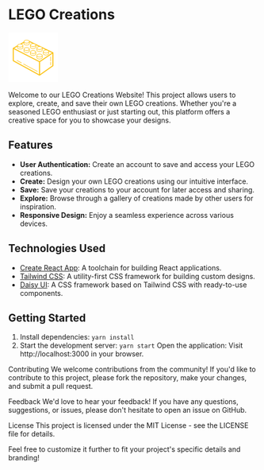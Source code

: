 # LEGO Creations

![LEGO Creations Logo](src/helpers/legobrick.png)

Welcome to our LEGO Creations Website! This project allows users to explore, create, and save their own LEGO creations. Whether you're a seasoned LEGO enthusiast or just starting out, this platform offers a creative space for you to showcase your designs.

## Features

- **User Authentication:** Create an account to save and access your LEGO creations.
- **Create:** Design your own LEGO creations using our intuitive interface.
- **Save:** Save your creations to your account for later access and sharing.
- **Explore:** Browse through a gallery of creations made by other users for inspiration.
- **Responsive Design:** Enjoy a seamless experience across various devices.

## Technologies Used

- [Create React App](https://create-react-app.dev/): A toolchain for building React applications.
- [Tailwind CSS](https://tailwindcss.com/): A utility-first CSS framework for building custom designs.
- [Daisy UI](https://daisyui.com/): A CSS framework based on Tailwind CSS with ready-to-use components.

## Getting Started

1. Install dependencies:
   `yarn install`
2. Start the development server:
   `yarn start`
   Open the application:
   Visit http://localhost:3000 in your browser.

Contributing
We welcome contributions from the community! If you'd like to contribute to this project, please fork the repository, make your changes, and submit a pull request.

Feedback
We'd love to hear your feedback! If you have any questions, suggestions, or issues, please don't hesitate to open an issue on GitHub.

License
This project is licensed under the MIT License - see the LICENSE file for details.

Feel free to customize it further to fit your project's specific details and branding!

